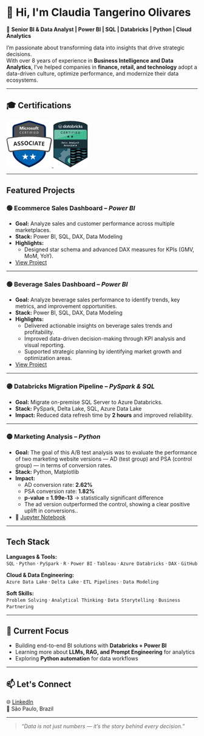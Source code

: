 # 👋 Hi, I'm Claudia Tangerino Olivares  

🎯 **Senior BI & Data Analyst | Power BI | SQL | Databricks | Python | Cloud Analytics**

I’m passionate about transforming data into insights that drive strategic decisions.  
With over 8 years of experience in **Business Intelligence and Data Analytics**, I’ve helped companies in **finance, retail, and technology** adopt a data-driven culture, optimize performance, and modernize their data ecosystems.

---

## 🎓 Certifications  

<p align="left">
  <a href="https://learn.microsoft.com/en-us/users/claudiatangerinoolivares-7995/credentials/a7568d3d04a347d7?ref=https%3A%2F%2Fwww.linkedin.com%2F">
    <img src="badge_PowerBI.png" alt="Power BI Data Analyst" width="120" />
  </a>
  <a href="https://credentials.databricks.com/65f61108-ec56-47c8-b40d-9ffa5b791e5d#acc.rjOg0XRT">
    <img src="badge_Databricks.png" alt="Databricks Certified Data Analyst" width="90" />
  </a>
</p>




---

## Featured Projects  

### 🟢 Ecommerce Sales Dashboard – *Power BI*  
- **Goal:** Analyze sales and customer performance across multiple marketplaces.  
- **Stack:** Power BI, SQL, DAX, Data Modeling  
- **Highlights:**  
  - Designed star schema and advanced DAX measures for KPIs (GMV, MoM, YoY).  
- [View Project](https://app.powerbi.com/view?r=eyJrIjoiZWJlODZmNTItODlmNi00MmI0LWFjYWUtNGMwNzM3ZWNlYmJlIiwidCI6IjhlODhhNGE0LWNkYjctNGM3YS04MTRhLTk1OTMyY2RhM2Q5ZiJ9)  

---

### 🟢 Beverage Sales Dashboard – *Power BI*  
- **Goal:** Analyze beverage sales performance to identify trends, key metrics, and improvement opportunities.  
- **Stack:** Power BI, SQL, DAX, Data Modeling  
- **Highlights:**  
  - Delivered actionable insights on beverage sales trends and profitability.  
  - Improved data-driven decision-making through KPI analysis and visual reporting.  
  - Supported strategic planning by identifying market growth and optimization areas.    
- [View Project]()  

---


### 🟣 Databricks Migration Pipeline – *PySpark & SQL*  
- **Goal:** Migrate on-premise SQL Server to Azure Databricks.  
- **Stack:** PySpark, Delta Lake, SQL, Azure Data Lake  
- **Impact:** Reduced data refresh time by **2 hours** and improved reliability.  

---

### 🟡 Marketing Analysis – *Python*  
- **Goal:** The goal of this A/B test analysis was to evaluate the performance of two marketing website versions — AD (test group) and PSA (control group) — in terms of conversion rates.  
- **Stack:** Python, Matplotlib  
- **Impact:**
  - AD conversion rate: **2.62%**
  - PSA conversion rate: **1.82%**
  - **p-value = 1.99e-13** → statistically significant difference  
  - The ad version outperformed the control, showing a clear positive uplift in conversions..  
- 📘 [Jupyter Notebook](testAB.ipynb)  

---

## Tech Stack  

**Languages & Tools:**  
`SQL` · `Python` · `PySpark` · `R` · `Power BI` · `Tableau` · `Azure Databricks` · `DAX` · `GitHub`  

**Cloud & Data Engineering:**  
`Azure Data Lake` · `Delta Lake` · `ETL Pipelines` · `Data Modeling`   

**Soft Skills:**  
`Problem Solving` · `Analytical Thinking` · `Data Storytelling` · `Business Partnering`

---

## 🧠 Current Focus  
- Building end-to-end BI solutions with **Databricks + Power BI**  
- Learning more about **LLMs, RAG, and Prompt Engineering** for analytics  
- Exploring **Python automation** for data workflows  

---

## 📫 Let's Connect  

🌐 [LinkedIn](https://www.linkedin.com/in/claudiatangerino)  
📍 São Paulo, Brazil  

---

> *“Data is not just numbers — it’s the story behind every decision.”*
